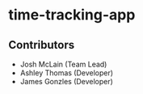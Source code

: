 # time-tracking-app

## Contributors
- Josh McLain (Team Lead)
- Ashley Thomas (Developer)
- James Gonzles (Developer)